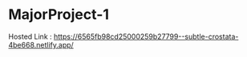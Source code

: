 # MajorProject-1
Hosted Link : https://6565fb98cd25000259b27799--subtle-crostata-4be668.netlify.app/
